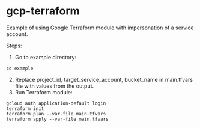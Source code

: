 # gcp-terraform
Example of using Google Terraform module with impersonation of a service account.

Steps:
1. Go to example directory:
```
cd example
```
2. Replace project_id, target_service_account, bucket_name in main.tfvars file with values from the output.
2. Run Terraform module:
```
gcloud auth application-default login
terraform init
terraform plan --var-file main.tfvars
terraform apply --var-file main.tfvars
```
